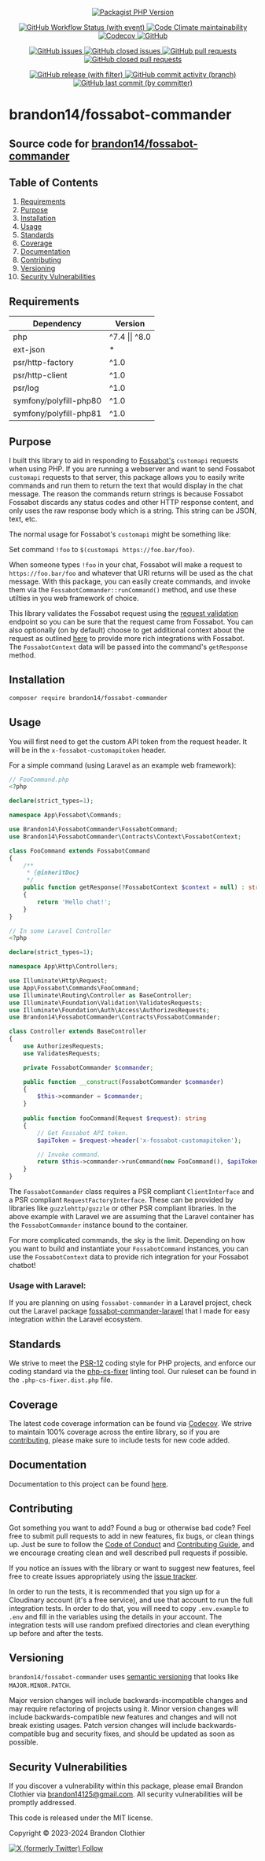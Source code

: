 <!-- markdownlint-disable MD033 -->
<p align="center">
  <a href="https://packagist.org/packages/brandon14/fossabot-commander" target="_blank"><img alt="Packagist PHP Version" src="https://img.shields.io/packagist/dependency-v/brandon14/fossabot-commander/php?style=for-the-badge&cacheSeconds=3600"></a>
</p>
<p align="center">
  <a href="https://github.com/brandon14/fossabot-commander/actions/workflows/run-tests.yml" target="_blank"><img alt="GitHub Workflow Status (with event)" src="https://img.shields.io/github/actions/workflow/status/brandon14/fossabot-commander/run-tests.yml?style=for-the-badge&cacheSeconds=3600">
  </a>
  <a href="https://codeclimate.com/github/brandon14/fossabot-commander/maintainability" target="_blank"><img alt="Code Climate maintainability" src="https://img.shields.io/codeclimate/maintainability-percentage/brandon14/fossabot-commander?style=for-the-badge&cacheSeconds=3600">
  </a>
  <a href="https://codecov.io/gh/brandon14/fossabot-commander" target="_blank"><img alt="Codecov" src="https://img.shields.io/codecov/c/github/brandon14/fossabot-commander?style=for-the-badge&cacheSeconds=3600">
  </a>
  <a href="https://github.com/brandon14/fossabot-commander/blob/main/LICENSE" target="_blank"><img alt="GitHub" src="https://img.shields.io/github/license/brandon14/fossabot-commander?style=for-the-badge&cacheSeconds=3600">
  </a>
</p>
<p align="center">
  <a href="https://github.com/brandon14/fossabot-commander/issues" target="_blank"><img alt="GitHub issues" src="https://img.shields.io/github/issues/brandon14/fossabot-commander?style=for-the-badge&cacheSeconds=3600">
  </a>
  <a href="https://github.com/brandon14/fossabot-commander/issues?q=is%3Aissue+is%3Aclosed" target="_blank"><img alt="GitHub closed issues" src="https://img.shields.io/github/issues-closed/brandon14/fossabot-commander?style=for-the-badge&cacheSeconds=3600">
  </a>
  <a href="https://github.com/brandon14/fossabot-commander/pulls" target="_blank"><img alt="GitHub pull requests" src="https://img.shields.io/github/issues-pr/brandon14/fossabot-commander?style=for-the-badge&cacheSeconds=3600">
  </a>
  <a href="https://github.com/brandon14/fossabot-commander/pulls?q=is%3Apr+is%3Aclosed" target="_blank"><img alt="GitHub closed pull requests" src="https://img.shields.io/github/issues-pr-closed/brandon14/fossabot-commander?style=for-the-badge&cacheSeconds=3600">
  </a>
</p>
<p align="center">
  <a href="https://github.com/brandon14/fossabot-commander/releases" target="_blank"><img alt="GitHub release (with filter)" src="https://img.shields.io/github/v/release/brandon14/fossabot-commander?style=for-the-badge&cacheSeconds=3600">
  </a>
  <a href="https://github.com/brandon14/fossabot-commander/commits/main" target="_blank"><img alt="GitHub commit activity (branch)" src="https://img.shields.io/github/commit-activity/m/brandon14/fossabot-commander?style=for-the-badge&cacheSeconds=3600">
  </a>
  <a href="https://github.com/brandon14/fossabot-commander/commits/main" target="_blank"><img alt="GitHub last commit (by committer)" src="https://img.shields.io/github/last-commit/brandon14/fossabot-commander?style=for-the-badge&cacheSeconds=3600">
  </a>
</p>
<!-- markdownlint-enable MD033 -->

# brandon14/fossabot-commander

## Source code for [brandon14/fossabot-commander](https://github.com/brandon14/fossabot-commander)

## Table of Contents

1. [Requirements](https://github.com/brandon14/fossabot-commander#requirements)
2. [Purpose](https://github.com/brandon14/fossabot-commander#purpose)
3. [Installation](https://github.com/brandon14/fossabot-commander#installation)
4. [Usage](https://github.com/brandon14/fossabot-commander#usage)
5. [Standards](https://github.com/brandon14/fossabot-commander#standards)
6. [Coverage](https://github.com/brandon14/fossabot-commander#coverage)
7. [Documentation](https://github.com/brandon14/fossabot-commander#documentation)
8. [Contributing](https://github.com/brandon14/fossabot-commander#contributing)
9. [Versioning](https://github.com/brandon14/fossabot-commander#versioning)
10. [Security Vulnerabilities](https://github.com/brandon14/fossabot-commander#security-vulnerabilities)

## Requirements

| Dependency             | Version        |
|------------------------|----------------|
| php                    | ^7.4 \|\| ^8.0 |
| ext-json               | *              |
| psr/http-factory       | ^1.0           |
| psr/http-client        | ^1.0           |
| psr/log                | ^1.0           |
| symfony/polyfill-php80 | ^1.0           |
| symfony/polyfill-php81 | ^1.0           |

## Purpose

I built this library to aid in responding to [Fossabot's](https://docs.fossabot.com/variables/customapi)
`customapi` requests when using PHP. If you are running a webserver and want to send Fossabot `customapi`
requests to that server, this package allows you to easily write commands and run them to return the text
that would display in the chat message. The reason the commands return strings is because Fossabot
Fossabot discards any status codes and other HTTP response content, and only uses the raw response body
which is a string. This string can be JSON, text, etc.

The normal usage for Fossabot's `customapi` might be something like:

Set command `!foo` to `$(customapi https://foo.bar/foo)`.

When someone types `!foo` in your chat, 
Fossabot will make a request to `https://foo.bar/foo` and whatever that URl returns will be used as the
chat message. With this package, you can easily create commands, and invoke them via the
`FossabotCommander::runCommand()` method, and use these utilties in you web framework of choice.

This library validates the Fossabot request using the [request validation](https://docs.fossabot.com/variables/customapi/#validating-requests)
endpoint so you can be sure that the request came from Fossabot. You can also optionally (on by default)
choose to get additional context about the request as outlined [here](https://docs.fossabot.com/variables/customapi/#validating-requests)
to provide more rich integrations with Fossabot. The `FossabotContext` data will be passed into the
command's `getResponse` method.

## Installation

```bash
composer require brandon14/fossabot-commander
```

## Usage

You will first need to get the custom API token from the request header. It will be in the 
`x-fossabot-customapitoken` header.

For a simple command (using Laravel as an example web framework):

```php
// FooCommand.php
<?php

declare(strict_types=1);

namespace App\Fossabot\Commands;

use Brandon14\FossabotCommander\FossabotCommand;
use Brandon14\FossabotCommander\Contracts\Context\FossabotContext;

class FooCommand extends FossabotCommand
{
    /**
     * {@inheritDoc}
     */
    public function getResponse(?FossabotContext $context = null) : string
    {
        return 'Hello chat!';
    }
}

// In some Laravel Controller
<?php

declare(strict_types=1);

namespace App\Http\Controllers;

use Illuminate\Http\Request;
use App\Fossabot\Commands\FooCommand;
use Illuminate\Routing\Controller as BaseController;
use Illuminate\Foundation\Validation\ValidatesRequests;
use Illuminate\Foundation\Auth\Access\AuthorizesRequests;
use Brandon14\FossabotCommander\Contracts\FossabotCommander;

class Controller extends BaseController
{
    use AuthorizesRequests;
    use ValidatesRequests;

    private FossabotCommander $commander;

    public function __construct(FossabotCommander $commander)
    {
        $this->commander = $commander;
    }
    
    public function fooCommand(Request $request): string
    {
        // Get Fossabot API token.
        $apiToken = $request->header('x-fossabot-customapitoken');

        // Invoke command.
        return $this->commander->runCommand(new FooCommand(), $apiToken);
    }
}
```

The `FossabotCommander` class requires a PSR compliant `ClientInterface` and a PSR compliant
`RequestFactoryInterface`. These can be provided by libraries like `guzzlehttp/guzzle` or other PSR
compliant libraries. In the above example with Laravel we are assuming that the Laravel container
has the `FossabotCommander` instance bound to the container.

For more complicated commands, the sky is the limit. Depending on how you want to build and instantiate
your `FossabotCommand` instances, you can use the `FossabotContext` data to provide rich integration
for your Fossabot chatbot!

### Usage with Laravel:

If you are planning on using `fossabot-commander` in a Laravel project, check out
the Laravel package [fossabot-commander-laravel](https://github.com/brandon14/fossabot-commander-laravel)
that I made for easy integration within the Laravel ecosystem.

## Standards

We strive to meet the [PSR-12](https://www.php-fig.org/psr/psr-12/) coding style for PHP projects, and enforce our
coding standard via the [php-cs-fixer](https://github.com/FriendsOfPHP/PHP-CS-Fixer) linting tool. Our ruleset can be
found in the `.php-cs-fixer.dist.php` file.

## Coverage

The latest code coverage information can be found via [Codecov](https://codecov.io/gh/brandon14/fossabot-commander). We
strive to maintain 100% coverage across the entire library, so if you are
[contributing](https://github.com/brandon14/fossabot-commander#contributing), please make sure to include tests for new
code added.

## Documentation

Documentation to this project can be found [here](https://brandon14.github.io/fossabot-commander/).

## Contributing

Got something you want to add? Found a bug or otherwise bad code? Feel free to submit pull
requests to add in new features, fix bugs, or clean things up. Just be sure to follow the
[Code of Conduct](https://github.com/brandon14/fossabot-commander/blob/master/.github/CODE_OF_CONDUCT.md)
and [Contributing Guide](https://github.com/brandon14/fossabot-commander/blob/master/.github/CONTRIBUTING.md),
and we encourage creating clean and well described pull requests if possible.

If you notice an issues with the library or want to suggest new features, feel free to create issues appropriately using
the [issue tracker](https://github.com/brandon14/fossabot-commander/issues).

In order to run the tests, it is recommended that you sign up for a Cloudinary account (it's a free service), and use that
account to run the full integration tests. In order to do that, you will need to copy `.env.example` to `.env` and fill
in the variables using the details in your account. The integration tests will use random prefixed directories and clean
everything up before and after the tests.

## Versioning

`brandon14/fossabot-commander` uses [semantic versioning](https://semver.org/) that looks like `MAJOR.MINOR.PATCH`.

Major version changes will include backwards-incompatible changes and may require refactoring of projects using it.
Minor version changes will include backwards-compatible new features and changes and will not break existing usages.
Patch version changes will include backwards-compatible bug and security fixes, and should be updated as soon as
possible.

## Security Vulnerabilities

If you discover a vulnerability within this package, please email Brandon Clothier via
[brandon14125@gmail.com](mailto:brandon14125@gmail.com). All security vulnerabilities will be promptly
addressed.

This code is released under the MIT license.

Copyright &copy; 2023-2024 Brandon Clothier

[![X (formerly Twitter) Follow](https://img.shields.io/twitter/follow/inhal3exh4le?style=for-the-badge&logo=twitter&cacheSeconds=3600)](https://twitter.com/intent/follow?screen_name=inhal3exh4le)
